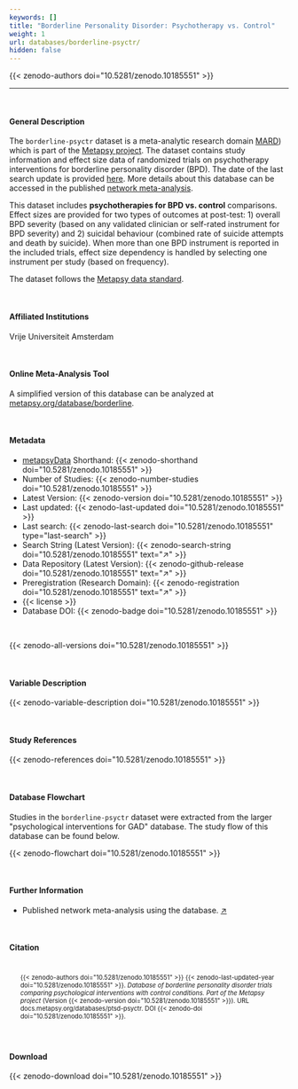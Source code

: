 ```yaml
---
keywords: []
title: "Borderline Personality Disorder: Psychotherapy vs. Control"
weight: 1
url: databases/borderline-psyctr/
hidden: false
---
```

{{< zenodo-authors doi="10.5281/zenodo.10185551" >}}

***

<br>

#### General Description

The `borderline-psyctr` dataset is a meta-analytic research domain [MARD](https://docs.metapsy.org/uploads/ebmental-2022-300509.pdf)) which is part of the  [Metapsy project](https://www.metapsy.org/). The dataset contains study information and effect size data of randomized trials on psychotherapy interventions for borderline personality disorder (BPD). The date of the last search update is provided [here](https://github.com/metapsy-project/data-borderline-psyctr/blob/main/metadata/last_search.txt). More details about this database can be accessed in the published [network meta-analysis](https://www.cambridge.org/core/journals/psychological-medicine/article/which-psychotherapy-is-most-effective-and-acceptable-in-the-treatment-of-adults-with-a-subclinical-borderline-personality-disorder-a-systematic-review-and-network-metaanalysis/70298984575E733A7FDF82E9BCD6A4F2).

This dataset includes **psychotherapies for BPD  vs. control** comparisons. Effect sizes are provided for two types of outcomes at post-test: 1) overall BPD severity (based on any validated clinician or self-rated instrument for BPD severity) and 2) suicidal behaviour (combined rate of suicide attempts and death by suicide). When more than one BPD instrument is reported in the included trials, effect size dependency is handled by selecting one instrument per study (based on frequency).


The dataset follows the [Metapsy data standard](https://docs.metapsy.org/data-preparation/format/).


<br>

#### Affiliated Institutions

Vrije Universiteit Amsterdam

<br>

#### Online Meta-Analysis Tool

A simplified version of this database can be analyzed at [metapsy.org/database/borderline](https://www.metapsy.org/database/borderline).

<br>

#### Metadata

* <a href="https://data.metapsy.org" target="_blank">metapsyData</a> Shorthand: {{< zenodo-shorthand doi="10.5281/zenodo.10185551" >}}
* Number of Studies: {{< zenodo-number-studies doi="10.5281/zenodo.10185551" >}}
* Latest Version: {{< zenodo-version doi="10.5281/zenodo.10185551" >}}
* Last updated: {{< zenodo-last-updated doi="10.5281/zenodo.10185551" >}}
* Last search: {{< zenodo-last-search doi="10.5281/zenodo.10185551" type="last-search" >}}
* Search String (Latest Version): {{< zenodo-search-string doi="10.5281/zenodo.10185551" text="↗" >}}
* Data Repository (Latest Version): {{< zenodo-github-release doi="10.5281/zenodo.10185551" text="↗" >}}
* Preregistration (Research Domain): {{< zenodo-registration doi="10.5281/zenodo.10185551" text="↗" >}}
* {{< license >}}
* Database DOI: {{< zenodo-badge doi="10.5281/zenodo.10185551" >}}

<br>

{{< zenodo-all-versions doi="10.5281/zenodo.10185551" >}}

<br>

#### Variable Description

{{< zenodo-variable-description doi="10.5281/zenodo.10185551" >}}

<br>

#### Study References

{{< zenodo-references doi="10.5281/zenodo.10185551" >}}

<br>

#### Database Flowchart

Studies in the `borderline-psyctr` dataset were extracted from the larger "psychological interventions for GAD" database. The study flow of this database can be found below.

{{< zenodo-flowchart doi="10.5281/zenodo.10185551" >}}

<br>

#### Further Information

<ul>
<li>Published network meta-analysis using the database. <a href="https://doi.org/10.1017/S0033291723000685" target="_blank">↗</a></li>
</ul>

<br>

#### Citation

<div class="citation" style='background-color: var(--body-color); padding: 20px 20px 20px 20px; font-size: 80%; -webkit-filter: grayscale(100%); filter: grayscale(100%);'>
{{< zenodo-authors doi="10.5281/zenodo.10185551" >}}
{{< zenodo-last-updated-year doi="10.5281/zenodo.10185551" >}}.
<i>Database of borderline personality disorder trials comparing psychological interventions with control conditions. Part of the Metapsy project </i>
(Version {{< zenodo-version doi="10.5281/zenodo.10185551" >}}).
URL docs.metapsy.org/databases/ptsd-psyctr.
DOI {{< zenodo-doi doi="10.5281/zenodo.10185551" >}}.
</div>

<br>

#### Download

{{< zenodo-download doi="10.5281/zenodo.10185551" >}}

<br></br>